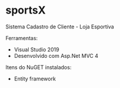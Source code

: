 # sportsX
Sistema Cadastro de Cliente - Loja Esportiva

Ferramentas: 
  - Visual Studio 2019  
  - Desenvolvido com Asp.Net MVC 4
  
Itens do NuGET instalados:
  - Entity framework
